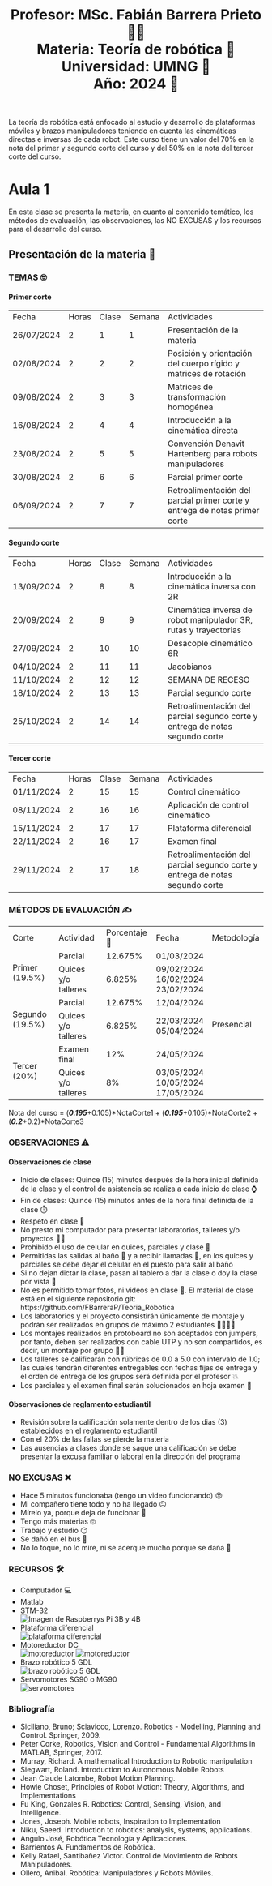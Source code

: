 <h1 align="center">Profesor: MSc. Fabián Barrera Prieto 👨‍🏫<br>
Materia: Teoría de robótica 🦾<br>
Universidad: UMNG 🏫<br>
Año: 2024 📅</h1><br>

La teoría de robótica está enfocado al estudio y desarrollo de plataformas móviles y brazos manipuladores teniendo en cuenta las cinemáticas directas e inversas de cada robot. Este curso tiene un valor del 70% en la nota del primer y segundo corte del curso y del 50% en la nota del tercer corte del curso.

<h1>Aula 1</h1>

En esta clase se presenta la materia, en cuanto al contenido temático, los métodos de evaluación, las observaciones, las NO EXCUSAS y los recursos para el desarrollo del curso.

<h2>Presentación de la materia 🚀</h2>

<h3>TEMAS 🤓</h3>

<h4>Primer corte</h4>

<table>
	<tr>
		<td>Fecha</td> <td>Horas</td> <td>Clase</td> <td>Semana</td> <td>Actividades</td>
	</tr>
	<tr>
		<td>26/07/2024</td> <td>2</td> <td>1</td> <td>1</td> <td>Presentación de la materia</td>
	</tr>
	<tr>
		<td>02/08/2024</td> <td>2</td> <td>2</td> <td>2</td> <td>Posición y orientación del cuerpo rígido y matrices de rotación</td>
	</tr>
	<tr>
		<td>09/08/2024</td> <td>2</td> <td>3</td> <td>3</td> <td>Matrices de transformación homogénea</td>
	</tr>
	<tr>
		<td>16/08/2024</td> <td>2</td> <td>4</td> <td>4</td> <td>Introducción a la cinemática directa</td>
	</tr>
	<tr>
		<td>23/08/2024</td> <td>2</td> <td>5</td> <td>5</td> <td>Convención Denavit Hartenberg para robots manipuladores</td>
	</tr>
	<tr>
		<td>30/08/2024</td> <td>2</td> <td>6</td> <td>6</td> <td>Parcial primer corte</td><!--semana de parciales del primer corte-->
	</tr>
	<tr>
		<td>06/09/2024</td> <td>2</td> <td>7</td> <td>7</td> <td> Retroalimentación del parcial primer corte y entrega de notas primer corte</td>
	</tr><!--última semana de registro de notas del primer corte-->

</table>

<h4>Segundo corte</h4>

<table>
	<tr>
		<td>Fecha</td> <td>Horas</td> <td>Clase</td> <td>Semana</td> <td>Actividades</td>
	</tr>
	<tr>
		<td>13/09/2024</td> <td>2</td> <td>8</td> <td>8</td> <td>Introducción a la cinemática inversa con 2R</td>
	</tr>
	<tr>
		<td>20/09/2024</td> <td>2</td> <td>9</td> <td>9</td> <td>Cinemática inversa de robot manipulador 3R, rutas y trayectorias</td>
	</tr>
	<tr>
		<td>27/09/2024</td> <td>2</td> <td>10</td> <td>10</td> <td>Desacople cinemático 6R</td>
	</tr>
	<tr>
		<td>04/10/2024</td> <td>2</td> <td>11</td> <td>11</td> <td>Jacobianos</td>
	</tr>
	<tr>
		<td>11/10/2024</td> <td>2</td> <td>12</td> <td>12</td> <td>SEMANA DE RECESO</td>
	</tr><!--semana de parciales del segundo corte-->
	<tr>
		<td>18/10/2024</td> <td>2</td> <td>13</td> <td>13</td> <td>Parcial segundo corte</td>
	</tr><!--semana de parciales del segundo corte-->
	<tr>
		<td>25/10/2024</td> <td>2</td> <td>14</td> <td>14</td> <td>Retroalimentación del parcial segundo corte y entrega de notas segundo corte</td>
	</tr><!--última semana de registro de notas del primer corte-->

</table>

<h4>Tercer corte</h4>

<table>
		<tr>
		<td>Fecha</td> <td>Horas</td> <td>Clase</td> <td>Semana</td> <td>Actividades</td>
	</tr>
	<tr>
		<td>01/11/2024</td> <td>2</td> <td>15</td> <td>15</td> <td>Control cinemático</td>
	</tr>
	<tr>
		<td>08/11/2024</td> <td>2</td> <td>16</td> <td>16</td> <td>Aplicación de control cinemático</td>
	</tr>
	<tr>
		<td>15/11/2024</td> <td>2</td> <td>17</td> <td>17</td> <td>Plataforma diferencial</td>
	</tr>
	<tr>
		<td>22/11/2024</td> <td>2</td> <td>16</td> <td>17</td> <td>Examen final</td>
	</tr><!--Finalización de clases-->
	<tr>
		<td>29/11/2024</td> <td>2</td> <td>17</td> <td>18</td> <td>Retroalimentación del parcial segundo corte y entrega de notas segundo corte</td>
	</tr>

</table>

<h3>MÉTODOS DE EVALUACIÓN ✍️</h3>

<table>
	<tr>
		<td>Corte</td>
		<td>Actividad</td>
		<td>Porcentaje 💯</td>
		<td>Fecha</td>
		<td>Metodología</td>
	</tr>
	<tr>
		<td rowspan="2">Primer (19.5%)</td>
		<td>Parcial</td>
		<td>12.675%</td>
		<td>01/03/2024</td>
		<td rowspan="7">Presencial</td>
	</tr>
	<tr>
		<td>Quices y/o talleres</td>
		<td>6.825%</td>
		<td>09/02/2024<br>16/02/2024<br>23/02/2024</td>
	</tr>
	<tr>
		<td rowspan="2">Segundo (19.5%)</td>
		<td>Parcial</td>
		<td>12.675%</td>
		<td>12/04/2024</td>
	</tr>
	<tr>
		<td>Quices y/o talleres</td>
		<td>6.825%</td>
		<td>22/03/2024<br>05/04/2024<br></td>
	</tr>
	<tr>
		<td rowspan="3">Tercer (20%)</td>
		<td>Examen final</td>
		<td>12%</td>
		<td>24/05/2024</td>
	</tr>
	<tr>
		<td>Quices y/o talleres</td>
		<td>8%</td>
		<td>03/05/2024<br>10/05/2024<br>17/05/2024</td>
	</tr>
</table>

Nota del curso = (***0.195***+0.105)*NotaCorte1 + (***0.195***+0.105)*NotaCorte2 + (***0.2***+0.2)*NotaCorte3

<h3>OBSERVACIONES ⚠️</h3>

<h4>Observaciones de clase</h4>
	<ul>
		<li> Inicio de clases: Quince (15) minutos después de la hora inicial definida de la clase y el control de asistencia se realiza a cada inicio de clase ⌚</li>
		<li> Fin de clases: Quince (15) minutos antes de la hora final definida de la clase ⏱️</li>
		<li> Respeto en clase 🤝</li>
		<li> No presto mi computador para presentar laboratorios, talleres y/o proyectos 🤦‍♂️</li>
		<li> Prohibido el uso de celular en quices, parciales y clase 📵</li>
		<li> Permitidas las salidas al baño 🚻 y a recibir llamadas 📲, en los quices y parciales se debe dejar el celular en el puesto para salir al baño</li>
		<li> Si no dejan dictar la clase, pasan al tablero a dar la clase o doy la clase por vista 😤</li>
		<li> No es permitido tomar fotos, ni videos en clase 📵. El material de clase está en el siguiente repositorio git: https://github.com/FBarreraP/Teoria_Robotica </li>
		<li> Los laboratorios y el proyecto consistirán únicamente de montaje y podrán ser realizados en grupos de máximo 2 estudiantes 🧍‍♂️🧍‍♀️</li>
		<li> Los montajes realizados en protoboard no son aceptados con jumpers, por tanto, deben ser realizados con cable UTP y no son compartidos, es decir, un montaje por grupo 🤷‍♂️</li>
		<li> Los talleres se calificarán con rúbricas de 0.0 a 5.0 con intervalo de 1.0; las cuales tendrán diferentes entregables con fechas fijas de entrega y el orden de entrega de los grupos será definida por el profesor 💥</li> 
		<li> Los parciales y el examen final serán solucionados en hoja examen 📄</li> 
	</ul>

<h4>Observaciones de reglamento estudiantil</h4>
<ul>
	<li> Revisión sobre la calificación solamente dentro de los dias (3) establecidos en el reglamento estudiantil </li>
	<li> Con el 20% de las fallas se pierde la materia</li>
	<li> Las ausencias a clases donde se saque una calificación se debe presentar la excusa familiar o laboral en la dirección del programa</li>
</ul>

<h3>NO EXCUSAS ❌</h3>

<ul>
	<li> Hace 5 minutos funcionaba (tengo un video funcionando) 😒</li>
	<li> Mi compañero tiene todo y no ha llegado 😐</li>
	<li> Mírelo ya, porque deja de funcionar 🤨</li>
	<li> Tengo más materias 🙄</li>
	<li> Trabajo y estudio 😶</li>
	<li> Se dañó en el bus 🤔</li>
	<li> No lo toque, no lo mire, ni se acerque mucho porque se daña 🤨</li>
</ul>

<h3>RECURSOS 🛠️</h3>

<ul>
	<li> Computador 💻</li>
	<li> Matlab</li>
	<li> STM-32</li>
	<img src="https://www.codeinsideout.com/blog/stm32/stm32-nucleo-boards.png" alt="Imagen de Raspberrys Pi 3B y 4B" caption="Hola"/>
	<li> Plataforma diferencial</li>
    <img src="https://down-id.img.susercontent.com/file/4707898d5ce46da11955f0269f3f5468" alt="plataforma diferencial" caption="Hola"/>
	 <li> Motoreductor DC</li>
    <img src="https://static.wixstatic.com/media/d96bda_8b8831ef4e0541c1839ac31ecdd8241e~mv2.png/v1/fill/w_480,h_480,al_c,q_85,usm_0.66_1.00_0.01,enc_auto/d96bda_8b8831ef4e0541c1839ac31ecdd8241e~mv2.png" alt="motoreductor" caption="Hola"/>
	<img src="https://3dbots.co/wp-content/uploads/2023/05/LUXURY-TIRE.jpg" alt="motoreductor" caption="Hola"/>
	<li> Brazo robótico 5 GDL</li>
	<img src="https://yorobotics.co/wp-content/uploads/2022/10/BRAZO-ROBOTICO-V2.0-MEJORADO.jpg" alt="brazo robótico 5 GDL" caption="Hola"/>
	<li> Servomotores SG90 o MG90</li>
    <img src="https://cdn.shopify.com/s/files/1/0069/0028/5529/files/Servos_fb55bae1-aef3-4bd6-bf0f-f2eff21c849a_large.jpg?v=1565803072" alt="servomotores" caption="Hola"/>
</ul>

<h3>Bibliografía </h3>

<ul>
	<li> Siciliano, Bruno; Sciavicco, Lorenzo. Robotics - Modelling, Planning and Control. Springer, 2009.</li> 
	<li> Peter Corke, Robotics, Vision and Control - Fundamental Algorithms in MATLAB, Springer, 2017.</li>
	<li> Murray, Richard. A mathematical Introduction to Robotic manipulation</li>
	<li> Siegwart, Roland. Introduction to Autonomous Mobile Robots</li>
	<li> Jean Claude Latombe, Robot Motion Planning.</li>
	<li> Howie Choset, Principles of Robot Motion: Theory, Algorithms, and Implementations</li>
	<li> Fu King, Gonzales R. Robotics: Control, Sensing, Vision, and Intelligence.</li>
	<li> Jones, Joseph. Mobile robots, Inspiration to Implementation</li>
	<li> Niku, Saeed. Introduction to robotics: analysis, systems, applications.</li>
	<li> Angulo José, Robótica Tecnología y Aplicaciones.</li>
	<li> Barrientos A. Fundamentos de Robótica.</li>
	<li> Kelly Rafael, Santibañez Victor. Control de Movimiento de Robots Manipuladores.</li>
	<li> Ollero, Anibal. Robótica: Manipuladores y Robots Móviles.</li>
</ul>

